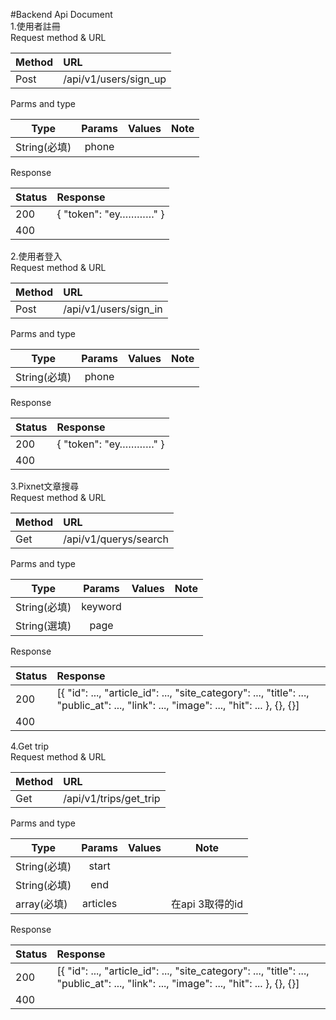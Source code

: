 #Backend Api Document  
1.使用者註冊  
  Request method & URL
  
  Method        | URL
  --------------|:-----
  Post    | /api/v1/users/sign_up    
  
  Parms and type

  Type           | Params  | Values | Note
  --------------|:-----:|-----:| ----
  String(必填)    | phone |   |  
  
  Response
  
  Status           | Response
  --------------|:-----
  200    | { "token": "ey…………" }
  400    |
 
2.使用者登入  
  Request method & URL
  
  Method        | URL
  --------------|:-----
  Post    | /api/v1/users/sign_in    
  
  Parms and type

  Type           | Params  | Values | Note
  --------------|:-----:|-----:| ----
  String(必填)    | phone |   |  
  
  Response
  
  Status           | Response
  --------------|:-----
  200    | { "token": "ey…………" }
  400    |
  
3.Pixnet文章搜尋  
  Request method & URL
  
  Method        | URL
  --------------|:-----
  Get    | /api/v1/querys/search    
  
  Parms and type

  Type           | Params  | Values | Note
  --------------|:-----:|-----:| ----
  String(必填)    | keyword |   |  
  String(選填)    | page |   |  
  
  Response
  
  Status           | Response
  --------------|:-----
  200    | [{ "id": ..., "article_id": ..., "site_category": ..., "title": ..., "public_at": ..., "link": ..., "image": ..., "hit": ... }, {}, {}]    
  400    |

4.Get trip  
  Request method & URL
  
  Method        | URL
  --------------|:-----
  Get    | /api/v1/trips/get_trip    
  
  Parms and type

  Type           | Params  | Values | Note
  --------------|:-----:|-----:| ----
  String(必填)    | start |   |  
  String(必填)    | end |   |  
  array(必填)    | articles |   | 在api 3取得的id
  
  Response
  
  Status           | Response
  --------------|:-----
  200    | [{ "id": ..., "article_id": ..., "site_category": ..., "title": ..., "public_at": ..., "link": ..., "image": ..., "hit": ... }, {}, {}]    
  400    |
